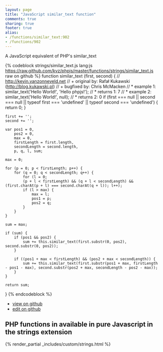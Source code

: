 ```yaml
---
layout: page
title: "JavaScript similar_text function"
comments: true
sharing: true
footer: true
alias:
- /functions/similar_text:902
- /functions/902
---
```

<!-- Generated by Rakefile:build -->
A JavaScript equivalent of PHP's similar_text

{% codeblock strings/similar_text.js lang:js https://raw.github.com/kvz/phpjs/master/functions/strings/similar_text.js raw on github %}
function similar_text (first, second) {
    // http://kevin.vanzonneveld.net
    // +   original by: Rafał Kukawski (http://blog.kukawski.pl)
    // +   bugfixed by: Chris McMacken
    // *     example 1: similar_text('Hello World!', 'Hello phpjs!');
    // *     returns 1: 7
    // *     example 2: similar_text('Hello World!', null);
    // *     returns 2: 0
    if (first === null || second === null || typeof first === 'undefined' || typeof second === 'undefined') {
        return 0;
    }

    first += '';
    second += '';

    var pos1 = 0,
        pos2 = 0,
        max = 0,
        firstLength = first.length,
        secondLength = second.length,
        p, q, l, sum;

    max = 0;

    for (p = 0; p < firstLength; p++) {
        for (q = 0; q < secondLength; q++) {
            for (l = 0;
            (p + l < firstLength) && (q + l < secondLength) && (first.charAt(p + l) === second.charAt(q + l)); l++);
            if (l > max) {
                max = l;
                pos1 = p;
                pos2 = q;
            }
        }
    }

    sum = max;

    if (sum) {
        if (pos1 && pos2) {
            sum += this.similar_text(first.substr(0, pos2), second.substr(0, pos2));
        }

        if ((pos1 + max < firstLength) && (pos2 + max < secondLength)) {
            sum += this.similar_text(first.substr(pos1 + max, firstLength - pos1 - max), second.substr(pos2 + max, secondLength - pos2 - max));
        }
    }

    return sum;
}
{% endcodeblock %}

 - [view on github](https://github.com/kvz/phpjs/blob/master/functions/strings/similar_text.js)
 - [edit on github](https://github.com/kvz/phpjs/edit/master/functions/strings/similar_text.js)

## PHP functions in available in pure Javascript in the strings extension
{% render_partial _includes/custom/strings.html %}

